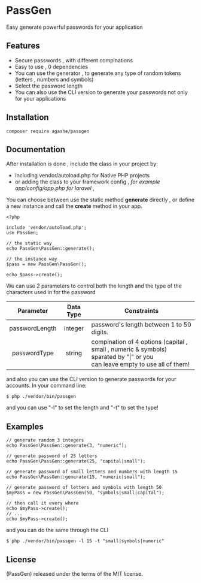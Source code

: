 # PassGen
Easy generate powerful passwords for your application

## Features
- Secure passwords , with different compinations
- Easy to use , 0 dependencies
- You can use the generator , to generate any type of random tokens
  (letters , numbers and symbols)
- Select the password length
- You can also use the CLI version to generate your passwords
  not only for your applications

## Installation

``` 
composer require agashe/passgen
```

## Documentation

After installation is done , include the class in your project by:
* including vendor/autoload.php for Native PHP projects
* or adding the class to your framework config , *for example app/config/app.php for laravel* , 

You can choose between use the static method **generate** directly , or 
define a new instance and call the **create** method in your app.

```
<?php

include 'vendor/autoload.php';
use PassGen;

// the static way
echo PassGen\PassGen::generate();

// the instance way
$pass = new PassGen\PassGen();

echo $pass->create();

```

We can use 2 parameters to control both the length and the type of the characters used in for the password

|   Parameter    | Data Type |                Constraints                |
| :------------: | :-------: | ----------------------------------------- | 
| passwordLength |  integer  | password's length between 1 to 50 digits. | 
| passwordType   |   string  | compination of 4 options (capital , small , numeric & symbols) sparated by "\|" or you<br>can leave empty to use all of them!<br>|

and also you can use the CLI version to generate passwords for your accounts.
In your command line:

```
$ php ./vendor/bin/passgen
```
and you can use "-l" to set the length and "-t" to set the type!

## Examples

```
// generate random 3 integers
echo PassGen\PassGen::generate(3, "numeric");

// generate password of 25 letters 
echo PassGen\PassGen::generate(25, "capital|small");

// generate password of small letters and numbers with length 15
echo PassGen\PassGen::generate(15, "numeric|small");

// generate password of letters and symbols with length 50
$myPass = new PassGen\PassGen(50, "symbols|small|capital");

// then call it every where
echo $myPass->create();
// ...
echo $myPass->create();
```

and you can do the same through the CLI
```
$ php ./vendor/bin/passgen -l 15 -t "small|symbols|numeric"
```

## License
(PassGen) released under the terms of the MIT license.

